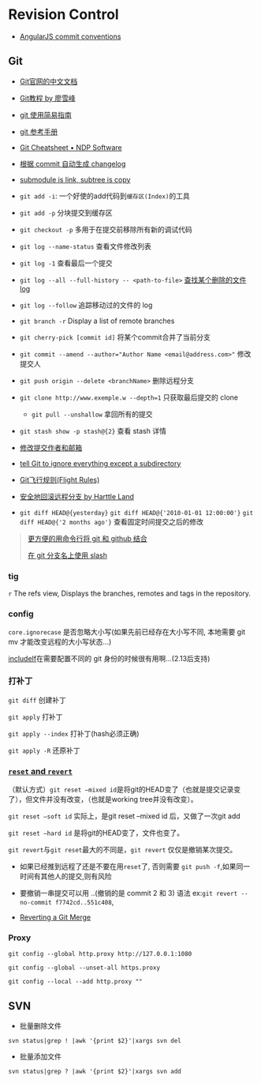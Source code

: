 # Revision Control

* [AngularJS commit conventions](https://gist.github.com/stephenparish/9941e89d80e2bc58a153)

## Git

* [Git官网的中文文档](http://git-scm.com/book/zh)
* [Git教程 by 廖雪峰](http://www.liaoxuefeng.com/wiki/0013739516305929606dd18361248578c67b8067c8c017b000)
* [git 使用简易指南](http://www.bootcss.com/p/git-guide/)
* [git 参考手册](http://gitref.org/zh/)
* [Git Cheatsheet • NDP Software](http://ndpsoftware.com/git-cheatsheet.html)
* [根据 commit 自动生成 changelog](https://div.io/topic/2221)
* [submodule is link, subtree is copy](https://stackoverflow.com/questions/31769820/differences-between-git-submodule-and-subtree)

* `git add -i`: 一个好使的add代码到`缓存区(Index)`的工具
* `git add -p` 分块提交到缓存区
* `git checkout -p` 多用于在提交前移除所有新的调试代码
* `git log --name-status` 查看文件修改列表
* `git log -1` 查看最后一个提交
* `git log --all --full-history -- <path-to-file>` [查找某个删除的文件 log](https://stackoverflow.com/questions/7203515/git-how-to-search-for-a-deleted-file-in-the-project-commit-history)
* `git log --follow` 追踪移动过的文件的 log
* `git branch -r` Display a list of remote branches
* `git cherry-pick [commit id]` 将某个commit合并了当前分支
* `git commit --amend --author="Author Name <email@address.com>"` 修改提交人
* `git push origin --delete <branchName>` 删除远程分支
* `git clone http://www.exemple.w --depth=1` 只获取最后提交的 clone
  * `git pull --unshallow` 拿回所有的提交
* `git stash show -p stash@{2}` 查看 stash 详情
* [修改提交作者和邮箱](http://i.dotidea.cn/2015/04/git-amend-author/)
* [tell Git to ignore everything except a subdirectory](https://stackoverflow.com/questions/5533050/gitignore-exclude-folder-but-include-specific-subfolder)
* [Git飞行规则(Flight Rules)](https://github.com/k88hudson/git-flight-rules/blob/master/README_zh-cn.md)
* [安全地回滚远程分支 by Harttle Land](http://harttle.land/2018/03/12/reset-origin-without-force-push.html)
* `git diff HEAD@{yesterday}` `git diff HEAD@{'2010-01-01 12:00:00'}` `git diff HEAD@{'2 months ago'}` 查看固定时间提交之后的修改

> [更方便的用命令行将 git 和 github 结合](https://github.com/github/hub)
>
> [在 git 分支名上使用 slash](https://stackoverflow.com/a/6065944/2307918)

### tig

`r` The refs view, Displays the branches, remotes and tags in the repository.

### config

`core.ignorecase` 是否忽略大小写(如果先前已经存在大小写不同, 本地需要 git mv 才能改变远程的大小写状态...)

[includeIf](https://git-scm.com/docs/git-config#_conditional_includes)在需要配置不同的 git 身份的时候很有用啊...(2.13后支持)

### 打补丁

`git diff` 创建补丁

`git apply` 打补丁

`git apply --index` 打补丁(hash必须正确)

`git apply -R` 还原补丁

### [`reset` and `revert`](http://my.oschina.net/MinGKai/blog/144932)

（默认方式）`git reset –mixed id`是将git的HEAD变了（也就是提交记录变了），但文件并没有改变，（也就是working tree并没有改变）。

`git reset –soft id` 实际上，是git reset –mixed id 后，又做了一次git add

`git reset –hard id` 是将git的HEAD变了，文件也变了。

`git revert`与`git reset`最大的不同是，`git revert` 仅仅是撤销某次提交。

* 如果已经推到远程了还是不要在用`reset`了, 否则需要 `git push -f`,如果同一时间有其他人的提交,则有风险

* 要撤销一串提交可以用 <commit1>..<commit3>(撤销的是 commit 2 和 3) 语法 ex:`git revert --no-commit f7742cd..551c408`,

* [Reverting a Git Merge](https://mijingo.com/blog/reverting-a-git-merge)

### Proxy

`git config --global http.proxy http://127.0.0.1:1080`

`git config --global --unset-all https.proxy`

`git config --local --add http.proxy ""`

## SVN

* 批量删除文件

`svn status|grep ! |awk '{print $2}'|xargs svn del`

* 批量添加文件

`svn status|grep ? |awk '{print $2}'|xargs svn add`
